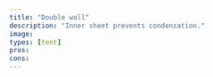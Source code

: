 ```yaml
---
title: "Double wall"
description: "Inner sheet prevents condensation."
image: 
types: [tent]
pros:
cons:
---
```

